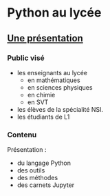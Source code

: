 # Python au lycée

## [Une présentation](http://htmlpreview.github.io/?https://github.com/FranckCHAMBON/Python-Lycee/blob/master/Python-Presentation/Python-Presentation.html)

### Public visé

- les enseignants au lycée
  - en mathématiques
  - en sciences physiques
  - en chimie
  - en SVT
- les élèves de la spécialité NSI.
- les étudiants de L1

### Contenu

Présentation :

- du langage Python
- des outils
- des méthodes
- des carnets Jupyter
